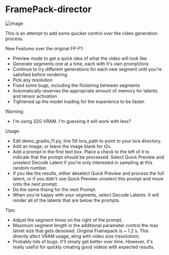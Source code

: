 # FramePack-director

![image](https://github.com/user-attachments/assets/4ae1c3fc-b6fd-4cb3-bc5e-d8bb89634750)

This is an attempt to add some quicker control over the video generation process.

New Features over the original FP-F1:
- Preview mode to get a quick idea of what the video will look like
- Generate segments one at a time, each with it's own prompt/lora
- Continue to try different generations for each new segment until you're satisfied before rendering.
- Pick any resolution
- Fixed some bugs, including the flickering between segments
- Automatically reserves the appropriate amount of memory for latents and tensor activation
- Tightened up the model loading for the experience to be faster.

Warning:
- I'm using 32G VRAM. I'm guessing it will work with less?

Usage:
- Edit demo_gradio_f1.py, line 59 lora_path to point to your lora directory.
- Add an image, or leave the image blank for t2v.
- Add a prompt in the first text box. Place a check to the left of it to indicate that the prompt should be processed. Select Quick Preview and unselect Decode Latent if you're only interested in sampling at this random number. 
- If you like the results, either deselect Quick Preview and process the full latent, or if you didn't use Quick Preview unselect this prompt and move onto the next prompt.
- Do the same thisng for the next Prompt.
- When you're happy with your segments, select Decode Latents. It will render all of the latents that are below the prompts.

Tips:
- Adjust the segment times on the right of the prompt.
- Maximum segment length in the additional parameter control the max latnet size that gets denoised. Original Framepack is ~ 1.2 s. This directly afect VRAM usage, aling with video size (resolution).
- Probably lots of bugs. It'll slowly get better over time. However, it's really useful for quickly creating good videos with expected results.

